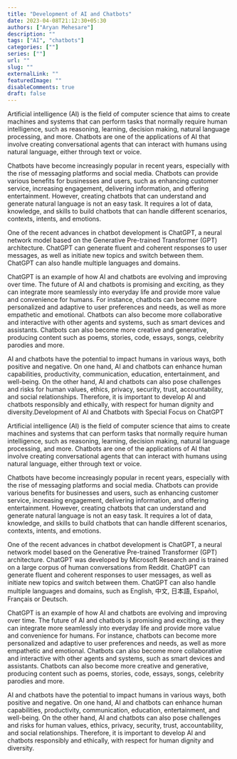 ```yaml
---
title: "Development of AI and Chatbots"
date: 2023-04-08T21:12:30+05:30
authors: ["Aryan Mehesare"]
description: ""
tags: ["AI", "chatbots"]
categories: [""]
series: [""]
url: ""
slug: ""
externalLink: ""
featuredImage: ""
disableComments: true
draft: false
---
```


Artificial intelligence (AI) is the field of computer science that aims to create machines and systems that can perform tasks that normally require human intelligence, such as reasoning, learning, decision making, natural language processing, and more. Chatbots are one of the applications of AI that involve creating conversational agents that can interact with humans using natural language, either through text or voice.

Chatbots have become increasingly popular in recent years, especially with the rise of messaging platforms and social media. Chatbots can provide various benefits for businesses and users, such as enhancing customer service, increasing engagement, delivering information, and offering entertainment. However, creating chatbots that can understand and generate natural language is not an easy task. It requires a lot of data, knowledge, and skills to build chatbots that can handle different scenarios, contexts, intents, and emotions.

One of the recent advances in chatbot development is ChatGPT, a neural network model based on the Generative Pre-trained Transformer (GPT) architecture. ChatGPT can generate fluent and coherent responses to user messages, as well as initiate new topics and switch between them. ChatGPT can also handle multiple languages and domains.

ChatGPT is an example of how AI and chatbots are evolving and improving over time. The future of AI and chatbots is promising and exciting, as they can integrate more seamlessly into everyday life and provide more value and convenience for humans. For instance, chatbots can become more personalized and adaptive to user preferences and needs, as well as more empathetic and emotional. Chatbots can also become more collaborative and interactive with other agents and systems, such as smart devices and assistants. Chatbots can also become more creative and generative, producing content such as poems, stories, code, essays, songs, celebrity parodies and more.

AI and chatbots have the potential to impact humans in various ways, both positive and negative. On one hand, AI and chatbots can enhance human capabilities, productivity, communication, education, entertainment, and well-being. On the other hand, AI and chatbots can also pose challenges and risks for human values, ethics, privacy, security, trust, accountability, and social relationships. Therefore, it is important to develop AI and chatbots responsibly and ethically, with respect for human dignity and diversity.Development of AI and Chatbots with Special Focus on ChatGPT

Artificial intelligence (AI) is the field of computer science that aims to create machines and systems that can perform tasks that normally require human intelligence, such as reasoning, learning, decision making, natural language processing, and more. Chatbots are one of the applications of AI that involve creating conversational agents that can interact with humans using natural language, either through text or voice.

Chatbots have become increasingly popular in recent years, especially with the rise of messaging platforms and social media. Chatbots can provide various benefits for businesses and users, such as enhancing customer service, increasing engagement, delivering information, and offering entertainment. However, creating chatbots that can understand and generate natural language is not an easy task. It requires a lot of data, knowledge, and skills to build chatbots that can handle different scenarios, contexts, intents, and emotions.

One of the recent advances in chatbot development is ChatGPT, a neural network model based on the Generative Pre-trained Transformer (GPT) architecture. ChatGPT was developed by Microsoft Research and is trained on a large corpus of human conversations from Reddit. ChatGPT can generate fluent and coherent responses to user messages, as well as initiate new topics and switch between them. ChatGPT can also handle multiple languages and domains, such as English, 中文, 日本語, Español, Français or Deutsch.

ChatGPT is an example of how AI and chatbots are evolving and improving over time. The future of AI and chatbots is promising and exciting, as they can integrate more seamlessly into everyday life and provide more value and convenience for humans. For instance, chatbots can become more personalized and adaptive to user preferences and needs, as well as more empathetic and emotional. Chatbots can also become more collaborative and interactive with other agents and systems, such as smart devices and assistants. Chatbots can also become more creative and generative, producing content such as poems, stories, code, essays, songs, celebrity parodies and more.

AI and chatbots have the potential to impact humans in various ways, both positive and negative. On one hand, AI and chatbots can enhance human capabilities, productivity, communication, education, entertainment, and well-being. On the other hand, AI and chatbots can also pose challenges and risks for human values, ethics, privacy, security, trust, accountability, and social relationships. Therefore, it is important to develop AI and chatbots responsibly and ethically, with respect for human dignity and diversity.
